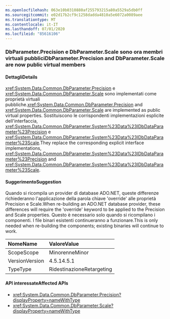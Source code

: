 ```yaml
---
ms.openlocfilehash: 063e10b0310880af255793215a80a5529a5db0ff
ms.sourcegitcommit: e02d17b2cf9c1258dadda4810a5e6072a0089aee
ms.translationtype: MT
ms.contentlocale: it-IT
ms.lasthandoff: 07/01/2020
ms.locfileid: "85616106"
---
```

### <a name="dbparameterprecision-and-dbparameterscale-are-now-public-virtual-members"></a><span data-ttu-id="797e2-101">DbParameter.Precision e DbParameter.Scale sono ora membri virtuali pubblici</span><span class="sxs-lookup"><span data-stu-id="797e2-101">DbParameter.Precision and DbParameter.Scale are now public virtual members</span></span>

#### <a name="details"></a><span data-ttu-id="797e2-102">Dettagli</span><span class="sxs-lookup"><span data-stu-id="797e2-102">Details</span></span>

<span data-ttu-id="797e2-103"><xref:System.Data.Common.DbParameter.Precision> e <xref:System.Data.Common.DbParameter.Scale> sono implementati come proprietà virtuali pubbliche.</span><span class="sxs-lookup"><span data-stu-id="797e2-103"><xref:System.Data.Common.DbParameter.Precision> and <xref:System.Data.Common.DbParameter.Scale> are implemented as public virtual properties.</span></span> <span data-ttu-id="797e2-104">Sostituiscono le corrispondenti implementazioni esplicite dell'interfaccia, <xref:System.Data.Common.DbParameter.System%23Data%23IDbDataParameter%23Precision> e <xref:System.Data.Common.DbParameter.System%23Data%23IDbDataParameter%23Scale>.</span><span class="sxs-lookup"><span data-stu-id="797e2-104">They replace the corresponding explicit interface implementations, <xref:System.Data.Common.DbParameter.System%23Data%23IDbDataParameter%23Precision> and <xref:System.Data.Common.DbParameter.System%23Data%23IDbDataParameter%23Scale>.</span></span>

#### <a name="suggestion"></a><span data-ttu-id="797e2-105">Suggerimento</span><span class="sxs-lookup"><span data-stu-id="797e2-105">Suggestion</span></span>

<span data-ttu-id="797e2-106">Quando si ricompila un provider di database ADO.NET, queste differenze richiederanno l'applicazione della parola chiave 'override' alle proprietà Precision e Scale.</span><span class="sxs-lookup"><span data-stu-id="797e2-106">When re-building an ADO.NET database provider, these differences will require the 'override' keyword to be applied to the Precision and Scale properties.</span></span> <span data-ttu-id="797e2-107">Questo è necessario solo quando si ricompilano i componenti. I file binari esistenti continueranno a funzionare.</span><span class="sxs-lookup"><span data-stu-id="797e2-107">This is only needed when re-building the components; existing binaries will continue to work.</span></span>

| <span data-ttu-id="797e2-108">Nome</span><span class="sxs-lookup"><span data-stu-id="797e2-108">Name</span></span>    | <span data-ttu-id="797e2-109">Valore</span><span class="sxs-lookup"><span data-stu-id="797e2-109">Value</span></span>       |
|:--------|:------------|
| <span data-ttu-id="797e2-110">Scope</span><span class="sxs-lookup"><span data-stu-id="797e2-110">Scope</span></span>   | <span data-ttu-id="797e2-111">Minorenne</span><span class="sxs-lookup"><span data-stu-id="797e2-111">Minor</span></span>       |
| <span data-ttu-id="797e2-112">Version</span><span class="sxs-lookup"><span data-stu-id="797e2-112">Version</span></span> | <span data-ttu-id="797e2-113">4.5.1</span><span class="sxs-lookup"><span data-stu-id="797e2-113">4.5.1</span></span>       |
| <span data-ttu-id="797e2-114">Type</span><span class="sxs-lookup"><span data-stu-id="797e2-114">Type</span></span>    | <span data-ttu-id="797e2-115">Ridestinazione</span><span class="sxs-lookup"><span data-stu-id="797e2-115">Retargeting</span></span> |

#### <a name="affected-apis"></a><span data-ttu-id="797e2-116">API interessate</span><span class="sxs-lookup"><span data-stu-id="797e2-116">Affected APIs</span></span>

- <xref:System.Data.Common.DbParameter.Precision?displayProperty=nameWithType>
- <xref:System.Data.Common.DbParameter.Scale?displayProperty=nameWithType>
